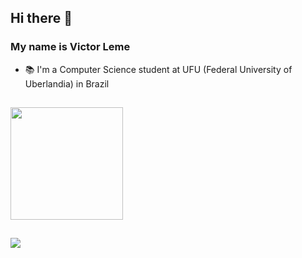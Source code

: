 ## Hi there 👋
### My name is Victor Leme
- 📚 I'm a Computer Science student at UFU (Federal University of Uberlandia) in Brazil
  
  ##
 
<div>
  <a href="https://github.com/VictorLemeFernandes">
  <img height="180em" src="https://github-readme-stats.vercel.app/api/top-langs/?username=VictorLemeFernandes&layout=compact&langs_count=7&theme=dracula"/>
</div>
    
  ##
 
<a href="https://www.linkedin.com/in/victor-henrique-luiz-leme-fernandes-2759571b8/" target="_blank"><img src="https://img.shields.io/badge/-LinkedIn-%230077B5?style=for-the-badge&logo=linkedin&logoColor=white" target="_blank"></a>
